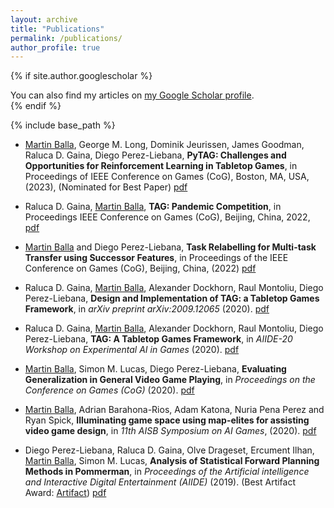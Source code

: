 ```yaml
---
layout: archive
title: "Publications"
permalink: /publications/
author_profile: true
---
```


{% if site.author.googlescholar %}
  <div class="wordwrap">You can also find my articles on <a href="{{site.author.googlescholar}}">my Google Scholar profile</a>.</div>
{% endif %}

{% include base_path %}

- <ins>Martin Balla</ins>, George M. Long, Dominik Jeurissen, James Goodman, Raluca D. Gaina, Diego Perez-Liebana, **PyTAG: Challenges and Opportunities for Reinforcement Learning in Tabletop Games**, in Proceedings of IEEE Conference on Games (CoG), Boston, MA, USA, (2023), (Nominated for Best Paper) [pdf](/files/PyTAG-CoG23.pdf)

- Raluca D. Gaina, <ins>Martin Balla</ins>, **TAG: Pandemic Competition**, in Proceedings IEEE Conference on Games (CoG), Beijing, China, 2022, [pdf](https://rdgain.github.io/assets/pdf/papers/gaina2022pandemic.pdf)

- <ins>Martin Balla</ins> and Diego Perez-Liebana, **Task Relabelling for Multi-task Transfer using Successor Features**, in Proceedings of the IEEE Conference on Games (CoG), Beijing, China, (2022) [pdf](/files/TaskRelabellingSuccessorFeatures-CoG22.pdf)

- Raluca D. Gaina, <ins>Martin Balla</ins>, Alexander Dockhorn, Raul Montoliu, Diego Perez-Liebana, **Design and Implementation of TAG: a Tabletop Games Framework**, in *arXiv preprint arXiv:2009.12065* (2020). [pdf](http://www.diego-perez.net/papers/DesignImplementationTAG.pdf)

- Raluca D. Gaina, <ins>Martin Balla</ins>, Alexander Dockhorn, Raul Montoliu, Diego Perez-Liebana, **TAG: A Tabletop Games Framework**, in *AIIDE-20 Workshop on Experimental AI in Games* (2020). [pdf](http://www.diego-perez.net/papers/TAG_Tabletop_Games_Framework.pdf)

- <ins>Martin Balla</ins>, Simon M. Lucas, Diego Perez-Liebana, **Evaluating Generalization in General Video Game Playing**, in *Proceedings on the Conference on Games (CoG)* (2020). [pdf](http://www.diego-perez.net/papers/EvaluatingGeneralizationCoG20.pdf)

- <ins>Martin Balla</ins>, Adrian Barahona-Rios, Adam Katona, Nuria Pena Perez and Ryan Spick, **Illuminating game space using map-elites for assisting video game design**, in *11th AISB Symposium on AI Games*, (2020). [pdf](/files/AI-Games-20_paper_5.pdf)

- Diego Perez-Liebana, Raluca D. Gaina, Olve Drageset, Ercument Ilhan, <ins>Martin Balla</ins>, Simon M. Lucas, **Analysis of Statistical Forward Planning Methods in Pommerman**, in *Proceedings of the Artificial intelligence and Interactive Digital Entertainment (AIIDE)* (2019).  (Best Artifact Award: [Artifact](https://github.com/GAIGResearch/java-pommerman)) [pdf](http://www.diego-perez.net/papers/PommermanAIIDE19.pdf)

<!-- {% for post in site.publications reversed %}
  {% include archive-single.html %}
{% endfor %} -->
